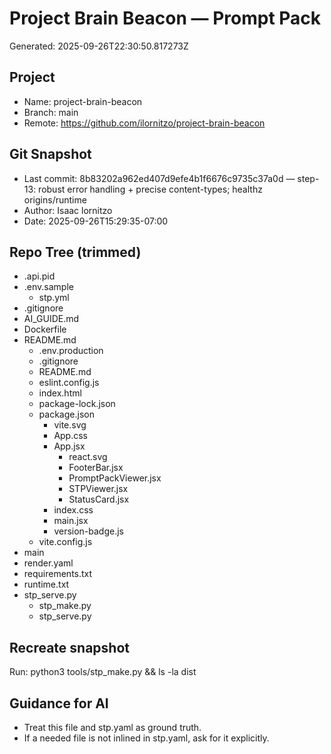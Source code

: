 # Project Brain Beacon — Prompt Pack
Generated: 2025-09-26T22:30:50.817273Z

## Project
- Name: project-brain-beacon
- Branch: main
- Remote: https://github.com/ilornitzo/project-brain-beacon

## Git Snapshot
- Last commit: 8b83202a962ed407d9efe4b1f6676c9735c37a0d — step-13: robust error handling + precise content-types; healthz origins/runtime
- Author: Isaac lornitzo
- Date: 2025-09-26T15:29:35-07:00

## Repo Tree (trimmed)
- .api.pid
- .env.sample
    - stp.yml
- .gitignore
- AI_GUIDE.md
- Dockerfile
- README.md
  - .env.production
  - .gitignore
  - README.md
  - eslint.config.js
  - index.html
  - package-lock.json
  - package.json
    - vite.svg
    - App.css
    - App.jsx
      - react.svg
      - FooterBar.jsx
      - PromptPackViewer.jsx
      - STPViewer.jsx
      - StatusCard.jsx
    - index.css
    - main.jsx
    - version-badge.js
  - vite.config.js
- main
- render.yaml
- requirements.txt
- runtime.txt
- stp_serve.py
  - stp_make.py
  - stp_serve.py

## Recreate snapshot
Run: python3 tools/stp_make.py  &&  ls -la dist

## Guidance for AI
- Treat this file and stp.yaml as ground truth.
- If a needed file is not inlined in stp.yaml, ask for it explicitly.

